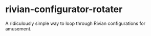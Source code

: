 # rivian-configurator-rotater
A ridiculously simple way to loop through Rivian configurations for amusement.

